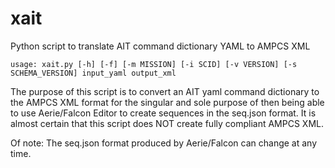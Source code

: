 # xait
Python script to translate AIT command dictionary YAML to AMPCS XML

`usage: xait.py [-h] [-f] [-m MISSION] [-i SCID] [-v VERSION] [-s SCHEMA_VERSION] input_yaml output_xml`

The purpose of this script is to convert an AIT yaml command dictionary to
the AMPCS XML format for the singular and sole purpose of then being able
to use Aerie/Falcon Editor to create sequences in the seq.json format. It is
almost certain that this script does NOT create fully compliant AMPCS XML.

Of note: The seq.json format produced by Aerie/Falcon can change at any time.
